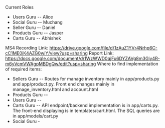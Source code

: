 Current Roles
- Users Guru -- Alice
- Social Guru -- Muchang
- Seller Guru -- Daniel
- Products Guru -- Jasper
- Carts Guru -- Abhishek

MS4 Recording Link: https://drive.google.com/file/d/1zAuZ1YVr4Nrhp6C-cC1ME0iK4AZG0wiY/view?usp=sharing 
Report Link: https://docs.google.com/document/d/1WzWWD0qjFu6DYZAVg8m3Giy4R-m6yVcmVWAgpMBDgQw/edit?usp=sharing
Where to find implementation of required items:

- Sellers Guru -- Routes for manage inventory mainly in app/products.py and app/product.py. Front end changes mainly in manage_inventory.html and account.html
- Products Guru --
- Users Guru --
- Carts Guru -- API endpoint/backend implementation is in app/carts.py. The front-end displaying is in templates/cart.html. The SQL queries are in app/models/cart.py
- Social Guru -
